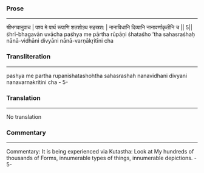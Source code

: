 ### Prose 
 --- 
श्रीभगवानुवाच |
पश्य मे पार्थ रूपाणि शतशोऽथ सहस्रश: |
नानाविधानि दिव्यानि नानावर्णाकृतीनि च || 5||
śhrī-bhagavān uvācha
paśhya me pārtha rūpāṇi śhataśho ’tha sahasraśhaḥ
nānā-vidhāni divyāni nānā-varṇākṛitīni cha

### Transliteration 
 --- 
pashya me partha rupanishatashohtha sahasrashah nanavidhani divyani nanavarnakritini cha - 5-

### Translation 
 --- 
No translation

### Commentary 
 --- 
Commentary: It is being experienced via Kutastha: Look at My hundreds of thousands of Forms, innumerable types of things, innumerable depictions. - 5-